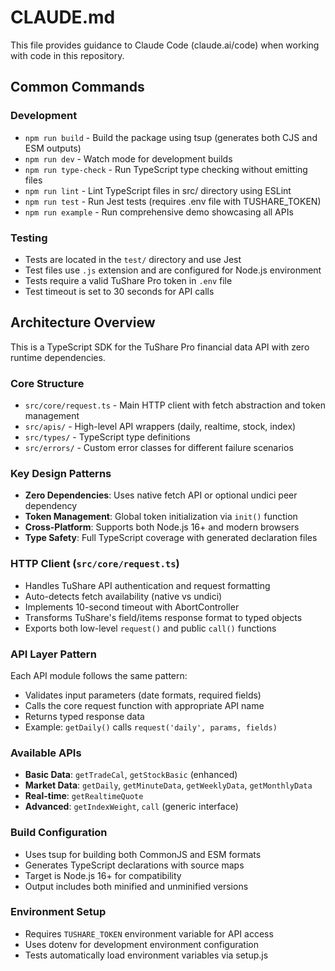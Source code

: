 # CLAUDE.md

This file provides guidance to Claude Code (claude.ai/code) when working with code in this repository.

## Common Commands

### Development
- `npm run build` - Build the package using tsup (generates both CJS and ESM outputs)
- `npm run dev` - Watch mode for development builds
- `npm run type-check` - Run TypeScript type checking without emitting files
- `npm run lint` - Lint TypeScript files in src/ directory using ESLint
- `npm run test` - Run Jest tests (requires .env file with TUSHARE_TOKEN)
- `npm run example` - Run comprehensive demo showcasing all APIs

### Testing
- Tests are located in the `test/` directory and use Jest
- Test files use `.js` extension and are configured for Node.js environment
- Tests require a valid TuShare Pro token in `.env` file
- Test timeout is set to 30 seconds for API calls

## Architecture Overview

This is a TypeScript SDK for the TuShare Pro financial data API with zero runtime dependencies.

### Core Structure
- `src/core/request.ts` - Main HTTP client with fetch abstraction and token management
- `src/apis/` - High-level API wrappers (daily, realtime, stock, index)
- `src/types/` - TypeScript type definitions
- `src/errors/` - Custom error classes for different failure scenarios

### Key Design Patterns
- **Zero Dependencies**: Uses native fetch API or optional undici peer dependency
- **Token Management**: Global token initialization via `init()` function
- **Cross-Platform**: Supports both Node.js 16+ and modern browsers
- **Type Safety**: Full TypeScript coverage with generated declaration files

### HTTP Client (`src/core/request.ts`)
- Handles TuShare API authentication and request formatting
- Auto-detects fetch availability (native vs undici)
- Implements 10-second timeout with AbortController
- Transforms TuShare's field/items response format to typed objects
- Exports both low-level `request()` and public `call()` functions

### API Layer Pattern
Each API module follows the same pattern:
- Validates input parameters (date formats, required fields)
- Calls the core request function with appropriate API name
- Returns typed response data
- Example: `getDaily()` calls `request('daily', params, fields)`

### Available APIs
- **Basic Data**: `getTradeCal`, `getStockBasic` (enhanced)
- **Market Data**: `getDaily`, `getMinuteData`, `getWeeklyData`, `getMonthlyData`
- **Real-time**: `getRealtimeQuote`
- **Advanced**: `getIndexWeight`, `call` (generic interface)

### Build Configuration
- Uses tsup for building both CommonJS and ESM formats
- Generates TypeScript declarations with source maps
- Target is Node.js 16+ for compatibility
- Output includes both minified and unminified versions

### Environment Setup
- Requires `TUSHARE_TOKEN` environment variable for API access
- Uses dotenv for development environment configuration
- Tests automatically load environment variables via setup.js